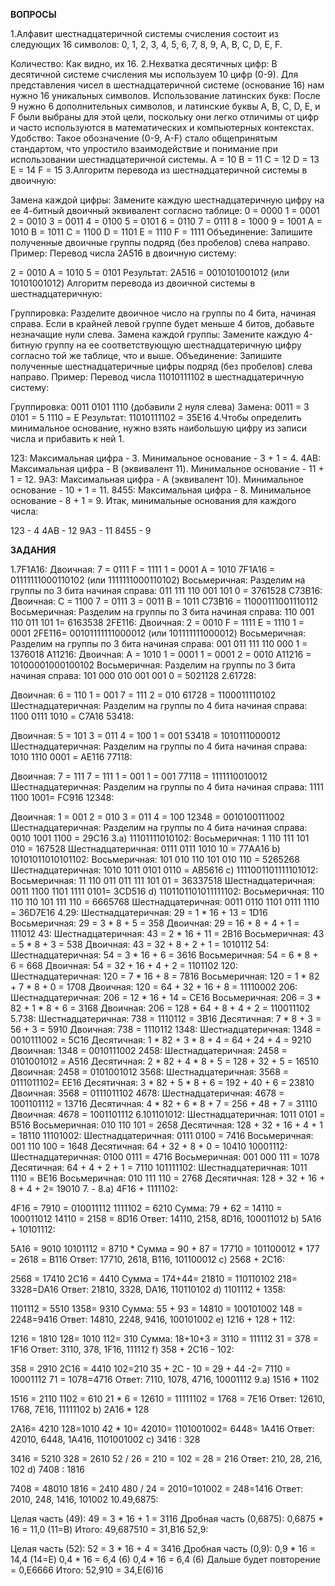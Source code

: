 **ВОПРОСЫ**

1.Алфавит шестнадцатеричной системы счисления состоит из следующих 16 символов: 0, 1, 2, 3, 4, 5, 6, 7, 8, 9, A, B, C, D, E, F.

Количество: Как видно, их 16.
2.Нехватка десятичных цифр: В десятичной системе счисления мы используем 10 цифр (0-9). Для представления чисел в шестнадцатеричной системе (основание 16) нам нужно 16 уникальных символов.
Использование латинских букв: После 9 нужно 6 дополнительных символов, и латинские буквы A, B, C, D, E, и F были выбраны для этой цели, поскольку они легко отличимы от цифр и часто используются в математических и компьютерных контекстах.
Удобство: Такое обозначение (0-9, A-F) стало общепринятым стандартом, что упростило взаимодействие и понимание при использовании шестнадцатеричной системы.
A = 10
B = 11
C = 12
D = 13
E = 14
F = 15
3.Алгоритм перевода из шестнадцатеричной системы в двоичную:

Замена каждой цифры: Замените каждую шестнадцатеричную цифру на ее 4-битный двоичный эквивалент согласно таблице:
0 = 0000
1 = 0001
2 = 0010
3 = 0011
4 = 0100
5 = 0101
6 = 0110
7 = 0111
8 = 1000
9 = 1001
A = 1010
B = 1011
C = 1100
D = 1101
E = 1110
F = 1111
Объединение: Запишите полученные двоичные группы подряд (без пробелов) слева направо.
Пример: Перевод числа 2A516 в двоичную систему:

2 = 0010
A = 1010
5 = 0101
Результат: 2A516 = 0010101001012 (или 10101001012)
Алгоритм перевода из двоичной системы в шестнадцатеричную:

Группировка: Разделите двоичное число на группы по 4 бита, начиная справа. Если в крайней левой группе будет меньше 4 битов, добавьте незначащие нули слева.
Замена каждой группы: Замените каждую 4-битную группу на ее соответствующую шестнадцатеричную цифру согласно той же таблице, что и выше.
Объединение: Запишите полученные шестнадцатеричные цифры подряд (без пробелов) слева направо.
Пример: Перевод числа 11010111102 в шестнадцатеричную систему:

Группировка: 0011 0101 1110 (добавили 2 нуля слева)
Замена:
0011 = 3
0101 = 5
1110 = E
Результат: 11010111102 = 35E16
4.Чтобы определить минимальное основание, нужно взять наибольшую цифру из записи числа и прибавить к ней 1.

123: Максимальная цифра - 3. Минимальное основание - 3 + 1 = 4.
4AB: Максимальная цифра - B (эквивалент 11). Минимальное основание - 11 + 1 = 12.
9A3: Максимальная цифра - A (эквивалент 10). Минимальное основание - 10 + 1 = 11.
8455: Максимальная цифра - 8. Минимальное основание - 8 + 1 = 9.
Итак, минимальные основания для каждого числа:

123 - 4
4AB - 12
9A3 - 11
8455 - 9

**ЗАДАНИЯ**

1.7F1A16:
Двоичная:
7 = 0111
F = 1111
1 = 0001
A = 1010
7F1A16 = 01111111000110102 (или 1111111000110102)
Восьмеричная: Разделим на группы по 3 бита начиная справа: 011 111 110 001 101 0 = 3761528
C73B16:
Двоичная:
C = 1100
7 = 0111
3 = 0011
B = 1011
C73B16 = 11000111001110112
Восьмеричная: Разделим на группы по 3 бита начиная справа: 110 001 110 011 101 1= 6163538
2FE116:
Двоичная:
2 = 0010
F = 1111
E = 1110
1 = 0001
2FE116= 00101111111000012 (или 101111111000012)
Восьмеричная: Разделим на группы по 3 бита начиная справа: 001 011 111 110 000 1 = 1376018
A11216:
Двоичная:
A = 1010
1 = 0001
1 = 0001
2 = 0010
A11216 = 10100001000100102
Восьмеричная: Разделим на группы по 3 бита начиная справа: 101 000 010 001 001 0 = 5021128
2.61728:

Двоичная:
6 = 110
1 = 001
7 = 111
2 = 010
61728 = 1100011110102
Шестнадцатеричная: Разделим на группы по 4 бита начиная справа: 1100 0111 1010 = C7A16
53418:

Двоичная:
5 = 101
3 = 011
4 = 100
1 = 001
53418 = 1010111000012
Шестнадцатеричная: Разделим на группы по 4 бита начиная справа: 1010 1110 0001 = AE116
77118:

Двоичная:
7 = 111
7 = 111
1 = 001
1 = 001
77118 = 1111110010012
Шестнадцатеричная: Разделим на группы по 4 бита начиная справа: 1111 1100 1001= FC916
12348:

Двоичная:
1 = 001
2 = 010
3 = 011
4 = 100
12348 = 0010100111002
Шестнадцатеричная: Разделим на группы по 4 бита начиная справа: 0010 1001 1100 = 29C16
3.a) 11101111010102:
Восьмеричная: 1 110 111 101 010 = 167528
Шестнадцатеричная: 0111 0111 1010 10 = 77AA16
b) 10101011010101102:
Восьмеричная: 101 010 110 101 010 110 = 5265268
Шестнадцатеричная: 1010 1011 0101 0110 = AB5616
c) 1111001101111101012:
Восьмеричная: 11 110 011 011 111 101 01 = 36337518
Шестнадцатеричная: 0011 1100 1101 1111 0101= 3CD516
d) 1101101101011111102:
Восьмеричная: 110 110 110 101 111 110 = 6665768
Шестнадцатеричная: 0011 0110 1101 0111 1110 = 36D7E16
4.29:
Шестнадцатеричная: 29 = 1 * 16 + 13 = 1D16
Восьмеричная: 29 = 3 * 8 + 5 = 358
Двоичная: 29 = 16 + 8 + 4 + 1 = 111012
43:
Шестнадцатеричная: 43 = 2 * 16 + 11 = 2B16
Восьмеричная: 43 = 5 * 8 + 3 = 538
Двоичная: 43 = 32 + 8 + 2 + 1 = 1010112
54:
Шестнадцатеричная: 54 = 3 * 16 + 6 = 3616
Восьмеричная: 54 = 6 * 8 + 6 = 668
Двоичная: 54 = 32 + 16 + 4 + 2 = 1101102
120:
Шестнадцатеричная: 120 = 7 * 16 + 8 = 7816
Восьмеричная: 120 = 1 * 82 + 7 * 8 + 0 = 1708
Двоичная: 120 = 64 + 32 + 16 + 8 = 11110002
206:
Шестнадцатеричная: 206 = 12 * 16 + 14 = CE16
Восьмеричная: 206 = 3 * 82 + 1 * 8 + 6 = 3168
Двоичная: 206 = 128 + 64 + 8 + 4 + 2 = 110011102
5.738:
Шестнадцатеричная: 738 = 1110112 = 3B16
Десятичная: 7 * 8 + 3 = 56 + 3 = 5910
Двоичная: 738 = 1110112
1348:
Шестнадцатеричная: 1348 = 0010111002 = 5C16
Десятичная: 1 * 82 + 3 * 8 + 4 = 64 + 24 + 4 = 9210
Двоичная: 1348 = 0010111002
2458:
Шестнадцатеричная: 2458 = 0101001012 = A516
Десятичная: 2 * 82 + 4 * 8 + 5 = 128 + 32 + 5 = 16510
Двоичная: 2458 = 0101001012
3568:
Шестнадцатеричная: 3568 = 0111011102= EE16
Десятичная: 3 * 82 + 5 * 8 + 6 = 192 + 40 + 6 = 23810
Двоичная: 3568 = 0111011102
4678:
Шестнадцатеричная: 4678 = 1001101112 = 13716
Десятичная: 4 * 82 + 6 * 8 + 7 = 256 + 48 + 7 = 31110
Двоичная: 4678 = 1001101112
6.101101012:
Шестнадцатеричная: 1011 0101 = B516
Восьмеричная: 010 110 101 = 2658
Десятичная: 128 + 32 + 16 + 4 + 1 = 18110
11101002:
Шестнадцатеричная: 0111 0100 = 7416
Восьмеричная: 001 110 100 = 1648
Десятичная: 64 + 32 + 8 + 0 = 10410
10001112:
Шестнадцатеричная: 0100 0111 = 4716
Восьмеричная: 001 000 111 = 1078
Десятичная: 64 + 4 + 2 + 1 = 7110
101111102:
Шестнадцатеричная: 1011 1110 = BE16
Восьмеричная: 010 111 110 = 2768
Десятичная: 128 + 32 + 16 + 8 + 4 + 2= 19010
7. -
8.a) 4F16 + 1111102:

4F16 = 7910 = 010011112
1111102 = 6210
Сумма: 79 + 62 = 14110 = 100011012
14110 = 2158 = 8D16 Ответ: 14110, 2158, 8D16, 100011012
b) 5A16 + 10101112:

5A16 = 9010
10101112 = 8710 * Сумма = 90 + 87 = 17710 = 101100012 * 177 = 2618 = B116 Ответ: 17710, 2618, B116, 101100012
c) 2568 + 2C16:

2568 = 17410
2C16 = 4410
Сумма = 174+44= 21810 = 110110102
218= 3328=DA16 Ответ: 21810, 3328, DA16, 110110102
d) 1101112 + 1358:

1101112 = 5510
1358= 9310
Сумма: 55 + 93 = 14810 = 100101002
148 = 2248=9416 Ответ: 14810, 2248, 9416, 100101002
e) 1216 + 128 + 112:

1216 = 1810
128= 1010
112= 310
Сумма: 18+10+3 = 3110 = 111112
31 = 378 = 1F16 Ответ: 3110, 378, 1F16, 111112
f) 358 + 2C16 - 102:

358 = 2910
2C16 = 4410
102=210
35 + 2C - 10 = 29 + 44 -2= 7110 = 10001112
71 = 1078=4716 Ответ: 7110, 1078, 4716, 10001112
9.a) 1516 * 1102

1516 = 2110
1102 = 610
21 * 6 = 12610 = 11111102 = 1768 = 7E16 Ответ: 12610, 1768, 7E16, 11111102
b) 2A16 * 128

2A16= 4210
128=1010
42 * 10= 42010= 1101001002= 6448= 1A416 Ответ: 42010, 6448, 1A416, 1101001002
c) 3416 : 328

3416 = 5210
328 = 2610
52 / 26 = 210 = 102 = 28 = 216 Ответ: 210, 28, 216, 102
d) 7408 : 1816

7408 = 48010
1816 = 2410
480 / 24 = 2010=101002 = 248=1416 Ответ: 2010, 248, 1416, 101002
10.49,6875:

Целая часть (49): 49 = 3 * 16 + 1 = 3116
Дробная часть (0,6875): 0,6875 * 16 = 11,0 (11=B) Итого: 49,687510 = 31,B16
52,9:

Целая часть (52): 52 = 3 * 16 + 4 = 3416
Дробная часть (0,9): 0,9 * 16 = 14,4 (14=E) 0,4 * 16 = 6,4 (6) 0,4 * 16 = 6,4 (6) Дальше будет повторение = 0,E6666 Итого: 52,910 = 34,E(6)16